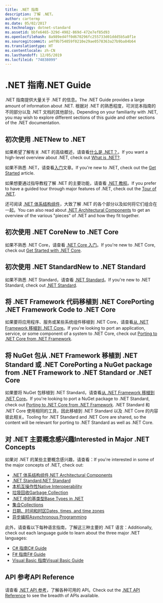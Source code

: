```yaml
---
title: .NET 指南
description: 了解 .NET。
author: cartermp
ms.date: 05/02/2017
ms.technology: dotnet-standard
ms.assetid: bbfe6465-329d-4982-869d-472e7ef85d93
ms.openlocfilehash: 8a989ed4ff0d670296fc255733d01ddd5b5a8f1e
ms.sourcegitcommit: a4f9b754059f0210e29ae0578363a27b9ba84b64
ms.translationtype: HT
ms.contentlocale: zh-CN
ms.lasthandoff: 12/05/2019
ms.locfileid: "74838099"
---
```

# <a name="net-guide"></a><span data-ttu-id="0c214-103">.NET 指南</span><span class="sxs-lookup"><span data-stu-id="0c214-103">.NET Guide</span></span>

<span data-ttu-id="0c214-104">.NET 指南提供大量关于 .NET 的信息。</span><span class="sxs-lookup"><span data-stu-id="0c214-104">The .NET Guide provides a large amount of information about .NET.</span></span>  <span data-ttu-id="0c214-105">根据对 .NET 的熟悉程度，可浏览本指南的不同部分以及 .NET 文档的其他部分。</span><span class="sxs-lookup"><span data-stu-id="0c214-105">Depending on your familiarity with .NET, you may wish to explore different sections of this guide and other sections of the .NET documentation.</span></span>

## <a name="new-to-net"></a><span data-ttu-id="0c214-106">初次使用 .NET</span><span class="sxs-lookup"><span data-stu-id="0c214-106">New to .NET</span></span>

<span data-ttu-id="0c214-107">如果希望了解有关 .NET 的高级概述，请查看[什么是 .NET？](https://dotnet.microsoft.com/learn/dotnet/what-is-dotnet)。</span><span class="sxs-lookup"><span data-stu-id="0c214-107">If you want a high-level overview about .NET, check out [What is .NET?](https://dotnet.microsoft.com/learn/dotnet/what-is-dotnet).</span></span>

<span data-ttu-id="0c214-108">如果不熟悉 .NET，请查看[入门](get-started.md)文章。</span><span class="sxs-lookup"><span data-stu-id="0c214-108">If you're new to .NET, check out the [Get Started](get-started.md) article.</span></span>

<span data-ttu-id="0c214-109">如果想要通过指导教程了解 .NET 的主要功能，请查看 [.NET 教程](tour.md)。</span><span class="sxs-lookup"><span data-stu-id="0c214-109">If you prefer to have a guided tour through major features of .NET, check out the [Tour of .NET](tour.md).</span></span>

<span data-ttu-id="0c214-110">还可阅读 [.NET 体系结构组件](components.md)，大致了解 .NET 的各个部分以及如何将它们组合在一起。</span><span class="sxs-lookup"><span data-stu-id="0c214-110">You can also read about [.NET Architectural Components](components.md) to get an overview of the various "pieces" of .NET and how they fit together.</span></span>

## <a name="new-to-net-core"></a><span data-ttu-id="0c214-111">初次使用 .NET Core</span><span class="sxs-lookup"><span data-stu-id="0c214-111">New to .NET Core</span></span>

<span data-ttu-id="0c214-112">如果不熟悉 .NET Core，请查看 [.NET Core 入门](../core/get-started.md)。</span><span class="sxs-lookup"><span data-stu-id="0c214-112">If you're new to .NET Core, check out [Get Started with .NET Core](../core/get-started.md).</span></span>

## <a name="new-to-net-standard"></a><span data-ttu-id="0c214-113">初次使用 .NET Standard</span><span class="sxs-lookup"><span data-stu-id="0c214-113">New to .NET Standard</span></span>

<span data-ttu-id="0c214-114">如果不熟悉 .NET Standard，请查看 [.NET Standard](net-standard.md)。</span><span class="sxs-lookup"><span data-stu-id="0c214-114">If you're new to .NET Standard, check out [.NET Standard](net-standard.md).</span></span>

## <a name="porting-net-framework-code-to-net-core"></a><span data-ttu-id="0c214-115">将 .NET Framework 代码移植到 .NET Core</span><span class="sxs-lookup"><span data-stu-id="0c214-115">Porting .NET Framework Code to .NET Core</span></span>

<span data-ttu-id="0c214-116">如果要将应用程序、服务或某些系统组件移植到 .NET Core，请查看[从 .NET Framework 移植到 .NET Core](../core/porting/index.md)。</span><span class="sxs-lookup"><span data-stu-id="0c214-116">If you're looking to port an application, service, or some component of a system to .NET Core, check out [Porting to .NET Core from .NET Framework](../core/porting/index.md).</span></span>

## <a name="porting-a-nuget-package-from-net-framework-to-net-standard-or-net-core"></a><span data-ttu-id="0c214-117">将 NuGet 包从 .NET Framework 移植到 .NET Standard 或 .NET Core</span><span class="sxs-lookup"><span data-stu-id="0c214-117">Porting a NuGet package from .NET Framework to .NET Standard or .NET Core</span></span>

<span data-ttu-id="0c214-118">如果要将 NuGet 包移植到 .NET Standard，请查看[从 .NET Framework 移植到 .NET Core](../core/porting/index.md)。</span><span class="sxs-lookup"><span data-stu-id="0c214-118">If you're looking to port a NuGet package to .NET Standard, check out [Porting to .NET Core from .NET Framework](../core/porting/index.md).</span></span>  <span data-ttu-id="0c214-119">.NET Standard 和 .NET Core 使用相同的工具，因此移植到 .NET Standard 以及 .NET Core 的内容彼此相关。</span><span class="sxs-lookup"><span data-stu-id="0c214-119">Tooling for .NET Standard and .NET Core are shared, so the content will be relevant for porting to .NET Standard as well as .NET Core.</span></span>

## <a name="interested-in-major-net-concepts"></a><span data-ttu-id="0c214-120">对 .NET 主要概念感兴趣</span><span class="sxs-lookup"><span data-stu-id="0c214-120">Interested in Major .NET Concepts</span></span>

<span data-ttu-id="0c214-121">如果对 .NET 的某些主要概念感兴趣，请查看：</span><span class="sxs-lookup"><span data-stu-id="0c214-121">If you're interested in some of the major concepts of .NET, check out:</span></span>

* [<span data-ttu-id="0c214-122">.NET 体系结构组件</span><span class="sxs-lookup"><span data-stu-id="0c214-122">.NET Architectural Components</span></span>](components.md)
* [<span data-ttu-id="0c214-123">.NET Standard</span><span class="sxs-lookup"><span data-stu-id="0c214-123">.NET Standard</span></span>](net-standard.md)
* [<span data-ttu-id="0c214-124">本机互操作性</span><span class="sxs-lookup"><span data-stu-id="0c214-124">Native Interoperability</span></span>](native-interop/index.md)
* [<span data-ttu-id="0c214-125">垃圾回收</span><span class="sxs-lookup"><span data-stu-id="0c214-125">Garbage Collection</span></span>](garbage-collection/index.md)
* [<span data-ttu-id="0c214-126">.NET 中的基类型</span><span class="sxs-lookup"><span data-stu-id="0c214-126">Base Types in .NET</span></span>](base-types/index.md)
* [<span data-ttu-id="0c214-127">集合</span><span class="sxs-lookup"><span data-stu-id="0c214-127">Collections</span></span>](collections/index.md)
* [<span data-ttu-id="0c214-128">日期、时间和时区</span><span class="sxs-lookup"><span data-stu-id="0c214-128">Dates, times, and time zones</span></span>](datetime/index.md)
* [<span data-ttu-id="0c214-129">异步编程</span><span class="sxs-lookup"><span data-stu-id="0c214-129">Asynchronous Programming</span></span>](async.md)

<span data-ttu-id="0c214-130">此外，请查看以下每种语言指南，了解这三种主要的 .NET 语言：</span><span class="sxs-lookup"><span data-stu-id="0c214-130">Additionally, check out each language guide to learn about the three major .NET languages:</span></span>

* [<span data-ttu-id="0c214-131">C# 指南</span><span class="sxs-lookup"><span data-stu-id="0c214-131">C# Guide</span></span>](../csharp/index.yml)
* [<span data-ttu-id="0c214-132">F# 指南</span><span class="sxs-lookup"><span data-stu-id="0c214-132">F# Guide</span></span>](../fsharp/index.yml)
* [<span data-ttu-id="0c214-133">Visual Basic 指南</span><span class="sxs-lookup"><span data-stu-id="0c214-133">Visual Basic Guide</span></span>](../visual-basic/index.yml)

## <a name="api-reference"></a><span data-ttu-id="0c214-134">API 参考</span><span class="sxs-lookup"><span data-stu-id="0c214-134">API Reference</span></span>

<span data-ttu-id="0c214-135">请查看 [.NET API 参考](../../api/index.md)，了解各种可用的 API。</span><span class="sxs-lookup"><span data-stu-id="0c214-135">Check out the [.NET API Reference](../../api/index.md) to see the breadth of APIs available.</span></span>
